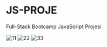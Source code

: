 # JS-PROJE
Full-Stack Bootcamp JavaScript Projesi

![11](https://github.com/furkaneryilmazz/JS-PROJE/assets/133990378/97c971d8-73c7-4a43-a476-bc86ef4a1a85)
![22](https://github.com/furkaneryilmazz/JS-PROJE/assets/133990378/41aafc6a-762a-4d49-ae0c-c79fec3146e4)
![33](https://github.com/furkaneryilmazz/JS-PROJE/assets/133990378/2d54d334-6119-45d1-ac92-6dca9cc11e9e)

